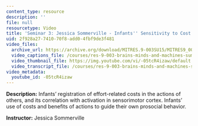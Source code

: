 ```yaml
---
content_type: resource
description: ''
file: null
resourcetype: Video
title: 'Seminar 3: Jessica Sommerville - Infants'' Sensitivity to Cost and Benefit'
uid: 2f928a27-7410-70f8-add0-4fbf9de3f481
video_files:
  archive_url: https://archive.org/download/MITRES.9-003SU15/MITRES9_003SU15_Seminar_3_300k.mp4
  video_captions_file: /courses/res-9-003-brains-minds-and-machines-summer-course-summer-2015/a4e2947189db5dc2a0b843ddd773b2f8_-05tcR4izaw.vtt
  video_thumbnail_file: https://img.youtube.com/vi/-05tcR4izaw/default.jpg
  video_transcript_file: /courses/res-9-003-brains-minds-and-machines-summer-course-summer-2015/19c4203ab2a455742e2262fc1de53d2a_-05tcR4izaw.pdf
video_metadata:
  youtube_id: -05tcR4izaw
---
```


**Description:** Infants’ registration of effort-related costs in the actions of others, and its correlation with activation in sensorimotor cortex. Infants’ use of costs and benefits of actions to guide their own prosocial behavior.

**Instructor:** Jessica Sommerville